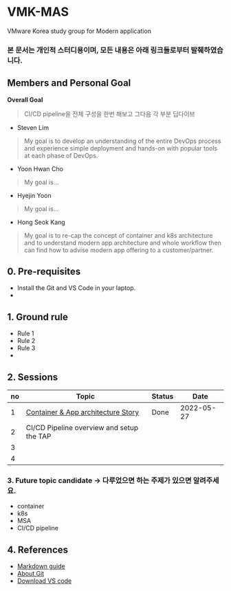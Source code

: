 # VMK-MAS
VMware Korea study group for Modern application

### **본 문서는 개인적 스터디용이며, 모든 내용은 아래 링크들로부터 발췌하였습니다.**
## Members and Personal Goal

**Overall Goal**
> CI/CD pipeline을 전체 구성을 한번 해보고 그다음 각 부분 딥다이브

- Steven Lim
> My goal is to develop an understanding of the entire DevOps process and experience simple deployment and hands-on with popular tools at each phase of DevOps.

- Yoon Hwan Cho
> My goal is...

- Hyejin Yoon
> My goal is...

- Hong Seok Kang
> My goal is to re-cap the concept of container and k8s architecture and to understand modern app architecture and whole workflow then can find how to advise modern app offering to a customer/partner.


## 0. Pre-requisites
- Install the Git and VS Code in your laptop.
- 

## 1. Ground rule
- Rule 1
- Rule 2
- Rule 3
- 


## 2. Sessions

| no | Topic | Status | Date |
|---|---|---|---|
|1 | [Container & App architecture Story](./Sessions/Session-1-ContainerAndArchitectureStory.md) | Done | 2022-05-27 |
| 2 |CI/CD Pipeline overview and setup the TAP|   |    |
| 3 |  |   |    |
| 4 |  |   |    | 

### 3. Future topic candidate -> 다루었으면 하는 주제가 있으면 알려주세요.
- container
- k8s
- MSA
- CI/CD pipeline

## 4. References
- [Markdown guide](https://docs.github.com/en/get-started/writing-on-github/getting-started-with-writing-and-formatting-on-github/basic-writing-and-formatting-syntax)
- [About Git](https://docs.github.com/en/get-started/using-git/about-git)
- [Download VS code](https://code.visualstudio.com/download)

